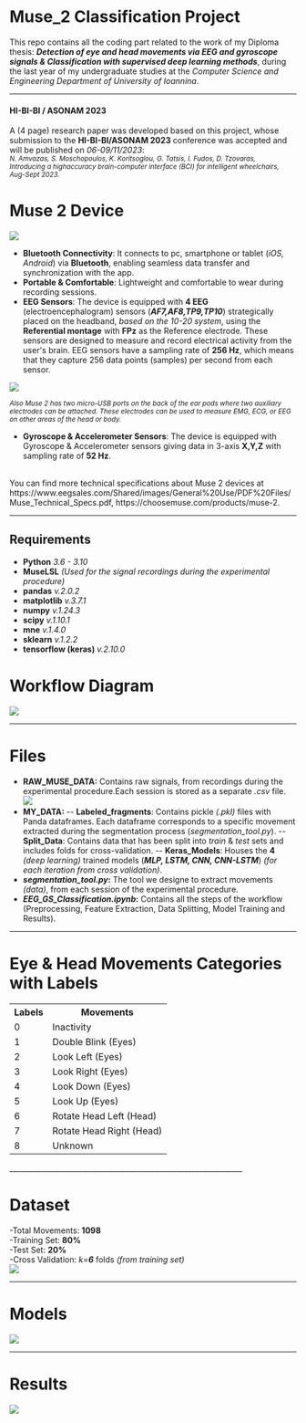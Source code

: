 # Muse_2 Classification Project
This repo contains all the coding part related to the work of my Diploma thesis: __*Detection of eye and head movements via EEG and gyroscope signals & Classification with supervised deep learning methods*__, during the last year of my undergraduate studies at the *Computer Science and Engineering Department of University of Ioannina*. 
________________________________________________________________
#### HI-BI-BI / ASONAM 2023
A (4 page) research paper was developed based on this project, whose submission to the 
__HI-BI-BI/ASONAM 2023__ conference was accepted and will be published on *06-09/11/2023*:<br>
<sup>*N. Amvazas, S. Moschopoulos, K. Koritsoglou, G. Tatsis, I. Fudos, D. Tzovaras, <br>Introducing a highaccuracy brain-computer interface (BCI) for intelligent wheelchairs, Aug-Sept 2023.*<sup>

# Muse 2 Device
<img src="/Images/readme/Muse_2.png" style="display: inline-block; margin: 0 auto; max-width: 300px"><br>
- __Bluetooth Connectivity__: It connects to pc, smartphone or tablet (*iOS, Android*) via __Bluetooth__, enabling seamless data transfer and synchronization with the app.
- __Portable & Comfortable__: Lightweight and comfortable to wear during recording sessions.
- __EEG Sensors__: The device is equipped with __4 EEG__ (electroencephalogram) sensors (__*AF7,AF8,TP9,TP10*__) strategically placed on the headband, *based on the 10-20 system*, using the __Referential montage__ with __FPz__ as the Reference electrode. These sensors are designed to measure and record electrical activity from the user's brain. EEG sensors have a sampling rate of __256 Hz__, which means that they capture 256 data points (samples) per second from each sensor.<br> 
<img src="/Images/readme/Muse_10-20.png" style="display: inline-block; margin: 0 auto; max-width: 300px">


<sup>*Also Muse 2 has two micro-USB ports on the back of the ear pods where two auxiliary electrodes can be attached. These electrodes can be used to measure EMG, ECG, or EEG on other areas of the head or body.*<sup>
- __Gyroscope & Accelerometer Sensors__: The device is equipped with Gyroscope & Accelerometer sensors giving data in 3-axis __X,Y,Z__ with sampling rate of __52 Hz__.<br>

<br>
You can find more technical specifications about Muse 2 devices at https://www.eegsales.com/Shared/images/General%20Use/PDF%20Files/Muse_Technical_Specs.pdf, 
https://choosemuse.com/products/muse-2. <br>

________________________________________________________________

## Requirements

- __Python__ _3.6 - 3.10_ <br>
- __MuseLSL__ *(Used for the signal recordings during the experimental procedure)*
- __pandas__ _v.2.0.2_ <br>
- __matplotlib__ _v.3.7.1_ <br>
- __numpy__ _v.1.24.3_ <br>
- __scipy__ _v.1.10.1_ <br>
- __mne__ _v.1.4.0_ <br>
- __sklearn__ _v.1.2.2_ <br>
- __tensorflow (keras)__ _v.2.10.0_

# Workflow Diagram

<img src="/Images/readme/Workflow.png" style="display: inline-block; margin: 0 auto; max-width: 700px"><br>
________________________________________________________________

# Files
- __RAW_MUSE_DATA:__ Contains raw signals, from recordings during the experimental procedure.Each session is stored as a separate *.csv* file.
<img src="/Images/readme/csv.png" style="display: inline-block; margin: 0 auto; max-width: 700px"><br>
- __MY_DATA:__ 
-- __Labeled_fragments__: Contains pickle *(.pkl)* files with Panda dataframes. Each dataframe corresponds to a specific movement extracted during the segmentation process (*segmentation_tool.py*).
-- __Split_Data__: Contains data that has been split into *train* & *test* sets and includes folds for cross-validation.
-- __Keras_Models__: Houses the __4__ *(deep learning)* trained models (__*MLP, LSTM, CNN, CNN-LSTM*__) *(for each iteration from cross validation)*.
- __*segmentation_tool.py*:__ The tool we designe to extract movements *(data)*, from each session of the experimental procedure.
- __*EEG_GS_Classification.ipynb*:__ Contains all the steps of the workflow (Preprocessing, Feature Extraction, Data Splitting, Model Training and Results).
________________________________________________________________

# Eye & Head Movements Categories with Labels
<table>
  <tr>
    <th>Labels</th>
    <th>Movements</th>
  </tr>
  <tr>
    <td>0</td>
    <td>Inactivity</td>
  </tr>
    <tr>
    <td>1</td>
    <td>Double Blink (Eyes)</td>
  </tr>
    <tr>
    <td>2</td>
    <td>Look Left (Eyes)</td>
  </tr>
    <tr>
    <td>3</td>
    <td>Look Right (Eyes)</td>
  </tr>
    <tr>
    <td>4</td>
    <td>Look Down (Eyes)</td>
  </tr>
    <tr>
    <td>5</td>
    <td>Look Up (Eyes)</td>
  </tr>
    <tr>
    <td>6</td>
    <td>Rotate Head Left (Head)</td>
  </tr>
    <tr>
    <td>7</td>
    <td>Rotate Head Right (Head)</td>
  </tr>
    <tr>
    <td>8</td>
    <td>Unknown</td>
  </tr>
</table>
________________________________________________________________

# Dataset
-Total Movements: __1098__<br>
-Training Set: __80%__<br>
-Test Set: __20%__<br>
-Cross Validation: *k=__6__* folds *(from training set)*<br>
<img src="/Images/readme/Dataset.png" style="display: inline-block; margin: 0 auto; max-width: 700px"><br>

________________________________________________________________

# Models
<img src="/Images/readme/models.png" style="display: inline-block; margin: 0 auto; max-width: 700px"><br>

________________________________________________________________

# Results
<img src="/Images/readme/Results.png" style="display: inline-block; margin: 0 auto; max-width: 900px"><br>
